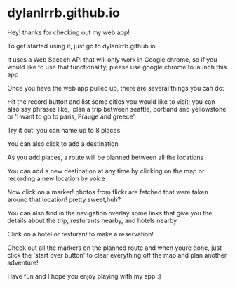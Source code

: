 # dylanlrrb.github.io

Hey! thanks for checking out my web app!

To get started using it, just go to dylanlrrb.github.io 

It uses a Web Speach API that will only work in Google chrome, so if you would like to use that functionality, please use google chrome to launch this app


Once you have the web app pulled up, there are several things you can do:

Hit the record button and list some cities you would like to visit; you can also say phrases like, 'plan a trip between seattle, portland and yellowstone' or 'I want to go to paris, Prauge and greece' 

Try it out! you can name up to 8 places

You can also click to add a destination

As you add places, a route will be planned between all the locations

You can add a new destination at any time by clicking on the map or recording a new location by voice

Now click on a marker! photos from flickr are fetched that were taken around that location! pretty sweet,huh?

You can also find in the navigation overlay some links that give you the details about the trip, resturants nearby, and hotels nearby

Click on a hotel or resturant to make a reservation!

Check out all the markers on the planned route and when youre done, just click the 'start over button' to clear everything off the map and plan another adventure!

Have fun and I hope you enjoy playing with my app :]
